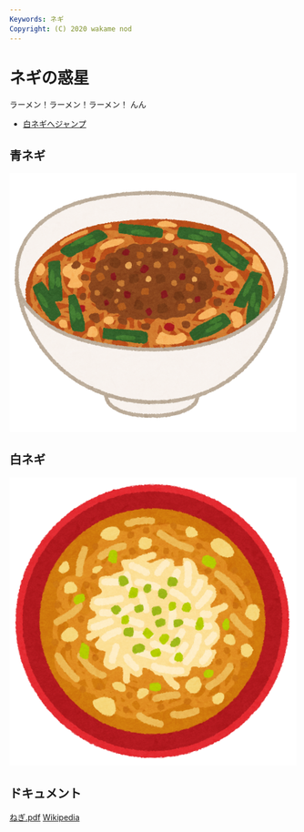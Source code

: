 ```yaml
---
Keywords: ネギ
Copyright: (C) 2020 wakame nod
---
```


# ネギの惑星

ラーメン！ラーメン！ラーメン！ んん

* [白ネギへジャンプ](#white)

## 青ネギ

![青ネギ](./green_negi.png)

## <span id="white">白ネギ</span>

![](white_negi.png)

## ドキュメント

[ねぎ.pdf](ねぎ.pdf)
[Wikipedia](https://ja.wikipedia.org/wiki/%E3%83%8D%E3%82%AE)
